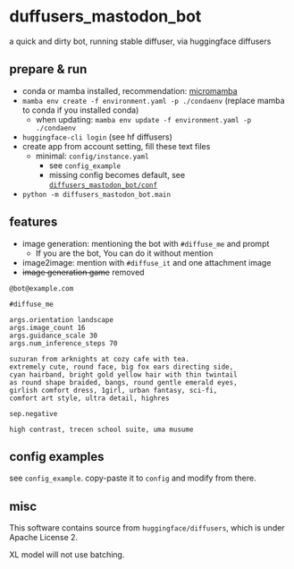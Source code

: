 # duffusers_mastodon_bot

a quick and dirty bot, running stable diffuser, via huggingface diffusers

## prepare & run

- conda or mamba installed, recommendation: [micromamba](https://github.com/mamba-org/mamba)
- `mamba env create -f environment.yaml -p ./condaenv` (replace mamba to conda if you installed conda)
  - when updating: `mamba env update -f environment.yaml -p ./condaenv`
- `huggingface-cli login` (see hf diffusers)
- create app from account setting, fill these text files
  - minimal: `config/instance.yaml`
    - see `config_example`
    - missing config becomes default, see [`diffusers_mastodon_bot/conf`](./diffusers_mastodon_bot/conf)
- `python -m diffusers_mastodon_bot.main`

## features

- image generation: mentioning the bot with `#diffuse_me` and prompt
  - If you are the bot, You can do it without mention
- image2image: mention with `#diffuse_it` and one attachment image
- ~~image generation game~~ removed

```text
@bot@example.com 

#diffuse_me 

args.orientation landscape
args.image_count 16
args.guidance_scale 30
args.num_inference_steps 70

suzuran from arknights at cozy cafe with tea.
extremely cute, round face, big fox ears directing side,
cyan hairband, bright gold yellow hair with thin twintail
as round shape braided, bangs, round gentle emerald eyes,
girlish comfort dress, 1girl, urban fantasy, sci-fi,
comfort art style, ultra detail, highres

sep.negative

high contrast, trecen school suite, uma musume
```

## config examples

see `config_example`. copy-paste it to `config` and modify from there.

## misc

This software contains source from `huggingface/diffusers`, which is under Apache License 2.

XL model will not use batching.